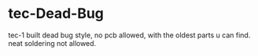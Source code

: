 # tec-Dead-Bug
tec-1 built dead bug style, no pcb allowed, with the oldest parts u can find. neat soldering not allowed.
